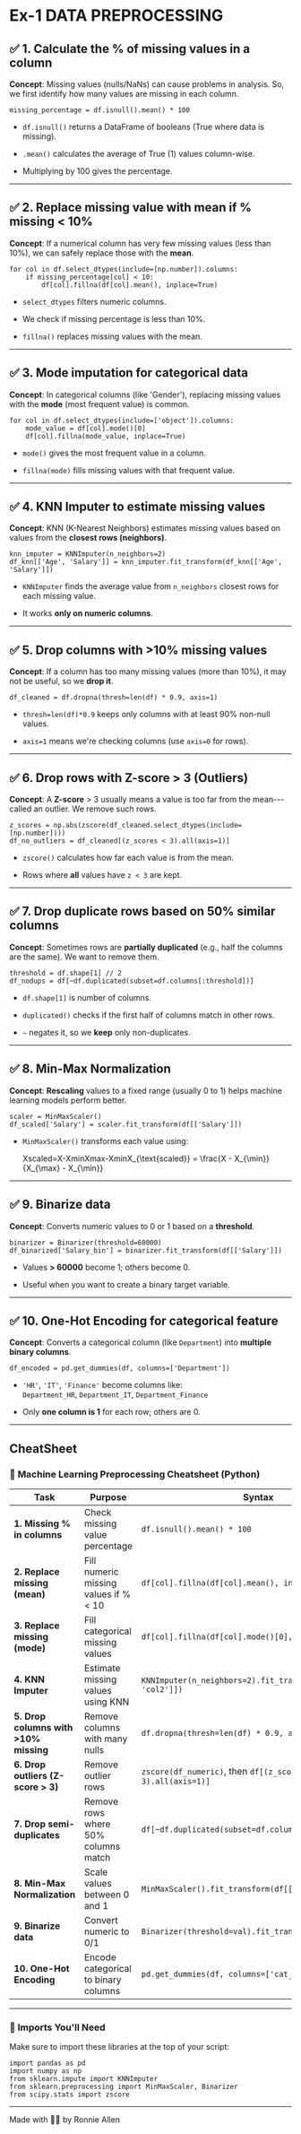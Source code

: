# Ex-1 DATA PREPROCESSING

✅ **1\. Calculate the % of missing values in a column**
-------------------------------------------------------

**Concept**: Missing values (nulls/NaNs) can cause problems in analysis. So, we first identify how many values are missing in each column.

```
missing_percentage = df.isnull().mean() * 100

```

-   `df.isnull()` returns a DataFrame of booleans (True where data is missing).

-   `.mean()` calculates the average of True (1) values column-wise.

-   Multiplying by 100 gives the percentage.

* * * * *

✅ **2\. Replace missing value with mean if % missing < 10%**
------------------------------------------------------------

**Concept**: If a numerical column has very few missing values (less than 10%), we can safely replace those with the **mean**.

```
for col in df.select_dtypes(include=[np.number]).columns:
    if missing_percentage[col] < 10:
        df[col].fillna(df[col].mean(), inplace=True)

```

-   `select_dtypes` filters numeric columns.

-   We check if missing percentage is less than 10%.

-   `fillna()` replaces missing values with the mean.

* * * * *

✅ **3\. Mode imputation for categorical data**
----------------------------------------------

**Concept**: In categorical columns (like 'Gender'), replacing missing values with the **mode** (most frequent value) is common.

```
for col in df.select_dtypes(include=['object']).columns:
    mode_value = df[col].mode()[0]
    df[col].fillna(mode_value, inplace=True)

```

-   `mode()` gives the most frequent value in a column.

-   `fillna(mode)` fills missing values with that frequent value.

* * * * *

✅ **4\. KNN Imputer to estimate missing values**
------------------------------------------------

**Concept**: KNN (K-Nearest Neighbors) estimates missing values based on values from the **closest rows (neighbors)**.

```
knn_imputer = KNNImputer(n_neighbors=2)
df_knn[['Age', 'Salary']] = knn_imputer.fit_transform(df_knn[['Age', 'Salary']])

```

-   `KNNImputer` finds the average value from `n_neighbors` closest rows for each missing value.

-   It works **only on numeric columns**.

* * * * *

✅ **5\. Drop columns with >10% missing values**
-----------------------------------------------

**Concept**: If a column has too many missing values (more than 10%), it may not be useful, so we **drop it**.

```
df_cleaned = df.dropna(thresh=len(df) * 0.9, axis=1)

```

-   `thresh=len(df)*0.9` keeps only columns with at least 90% non-null values.

-   `axis=1` means we're checking columns (use `axis=0` for rows).

* * * * *

✅ **6\. Drop rows with Z-score > 3 (Outliers)**
-----------------------------------------------

**Concept**: A **Z-score** > 3 usually means a value is too far from the mean---called an outlier. We remove such rows.

```
z_scores = np.abs(zscore(df_cleaned.select_dtypes(include=[np.number])))
df_no_outliers = df_cleaned[(z_scores < 3).all(axis=1)]

```

-   `zscore()` calculates how far each value is from the mean.

-   Rows where **all** values have `z < 3` are kept.

* * * * *

✅ **7\. Drop duplicate rows based on 50% similar columns**
----------------------------------------------------------

**Concept**: Sometimes rows are **partially duplicated** (e.g., half the columns are the same). We want to remove them.

```
threshold = df.shape[1] // 2
df_nodups = df[~df.duplicated(subset=df.columns[:threshold])]

```

-   `df.shape[1]` is number of columns.

-   `duplicated()` checks if the first half of columns match in other rows.

-   `~` negates it, so we **keep** only non-duplicates.

* * * * *

✅ **8\. Min-Max Normalization**
-------------------------------

**Concept**: **Rescaling** values to a fixed range (usually 0 to 1) helps machine learning models perform better.

```
scaler = MinMaxScaler()
df_scaled['Salary'] = scaler.fit_transform(df[['Salary']])

```

-   `MinMaxScaler()` transforms each value using:

    Xscaled=X-Xmin⁡Xmax⁡-Xmin⁡X_{\text{scaled}} = \frac{X - X_{\min}}{X_{\max} - X_{\min}}

* * * * *

✅ **9\. Binarize data**
-----------------------

**Concept**: Converts numeric values to 0 or 1 based on a **threshold**.

```
binarizer = Binarizer(threshold=60000)
df_binarized['Salary_bin'] = binarizer.fit_transform(df[['Salary']])

```

-   Values **> 60000** become 1; others become 0.

-   Useful when you want to create a binary target variable.

* * * * *

✅ **10\. One-Hot Encoding for categorical feature**
---------------------------------------------------

**Concept**: Converts a categorical column (like `Department`) into **multiple binary columns**.

```
df_encoded = pd.get_dummies(df, columns=['Department'])

```

-   `'HR'`, `'IT'`, `'Finance'` become columns like:\
    `Department_HR`, `Department_IT`, `Department_Finance`

-   Only **one column is 1** for each row; others are 0.

* * * * *

## CheatSheet


### 🧾 **Machine Learning Preprocessing Cheatsheet (Python)**

| **Task** | **Purpose** | **Syntax** |
| --- | --- | --- |
| **1\. Missing % in columns** | Check missing value percentage | `df.isnull().mean() * 100` |
| **2\. Replace missing (mean)** | Fill numeric missing values if % < 10 | `df[col].fillna(df[col].mean(), inplace=True)` |
| **3\. Replace missing (mode)** | Fill categorical missing values | `df[col].fillna(df[col].mode()[0], inplace=True)` |
| **4\. KNN Imputer** | Estimate missing values using KNN | `KNNImputer(n_neighbors=2).fit_transform(df[['col1', 'col2']])` |
| **5\. Drop columns with >10% missing** | Remove columns with many nulls | `df.dropna(thresh=len(df) * 0.9, axis=1)` |
| **6\. Drop outliers (Z-score > 3)** | Remove outlier rows | `zscore(df_numeric)`, then `df[(z_scores < 3).all(axis=1)]` |
| **7\. Drop semi-duplicates** | Remove rows where 50% columns match | `df[~df.duplicated(subset=df.columns[:half])` |
| **8\. Min-Max Normalization** | Scale values between 0 and 1 | `MinMaxScaler().fit_transform(df[['col']])` |
| **9\. Binarize data** | Convert numeric to 0/1 | `Binarizer(threshold=val).fit_transform(df[['col']])` |
| **10\. One-Hot Encoding** | Encode categorical to binary columns | `pd.get_dummies(df, columns=['cat_col'])` |

* * * * *

### 🔧 **Imports You'll Need**

Make sure to import these libraries at the top of your script:

```
import pandas as pd
import numpy as np
from sklearn.impute import KNNImputer
from sklearn.preprocessing import MinMaxScaler, Binarizer
from scipy.stats import zscore

```

* * * * *
Made with 🫶🏻 by Ronnie Allen